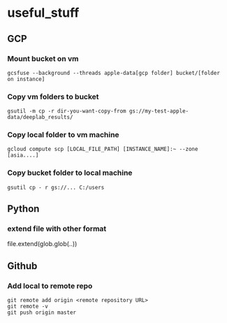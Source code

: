 # useful_stuff

## GCP 
### Mount bucket on vm
```
gcsfuse --background --threads apple-data[gcp folder] bucket/[folder on instance]
```

### Copy vm folders to bucket
```
gsutil -m cp -r dir-you-want-copy-from gs://my-test-apple-data/deeplab_results/
```

### Copy local folder to vm machine

```
gcloud compute scp [LOCAL_FILE_PATH] [INSTANCE_NAME]:~ --zone [asia....]
```

### Copy bucket folder to local machine
```
gsutil cp - r gs://... C:/users
```

## Python
### extend file with other format
file.extend(glob.glob(..))


## Github
### Add local to remote repo
```
git remote add origin <remote repository URL>
git remote -v
git push origin master
```
